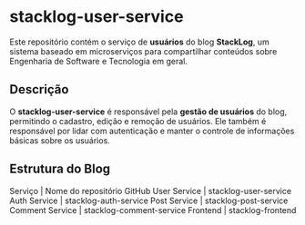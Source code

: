 # stacklog-user-service

Este repositório contém o serviço de **usuários** do blog **StackLog**, um sistema baseado em microserviços para compartilhar conteúdos sobre Engenharia de Software e Tecnologia em geral.

## Descrição

O **stacklog-user-service** é responsável pela **gestão de usuários** do blog, permitindo o cadastro, edição e remoção de usuários. Ele também é responsável por lidar com autenticação e manter o controle de informações básicas sobre os usuários.

## Estrutura do Blog

Serviço | Nome do repositório GitHub
User Service | stacklog-user-service
Auth Service | stacklog-auth-service
Post Service | stacklog-post-service
Comment Service | stacklog-comment-service
Frontend | stacklog-frontend
